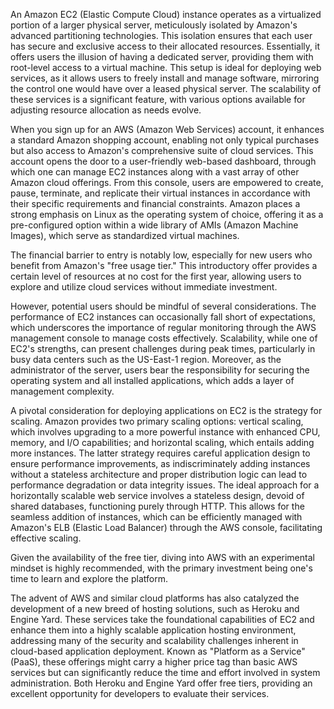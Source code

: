 
An Amazon EC2 (Elastic Compute Cloud) instance operates as a virtualized portion of a larger physical server, meticulously isolated by Amazon's advanced partitioning technologies. This isolation ensures that each user has secure and exclusive access to their allocated resources. Essentially, it offers users the illusion of having a dedicated server, providing them with root-level access to a virtual machine. This setup is ideal for deploying web services, as it allows users to freely install and manage software, mirroring the control one would have over a leased physical server. The scalability of these services is a significant feature, with various options available for adjusting resource allocation as needs evolve.

When you sign up for an AWS (Amazon Web Services) account, it enhances a standard Amazon shopping account, enabling not only typical purchases but also access to Amazon's comprehensive suite of cloud services. This account opens the door to a user-friendly web-based dashboard, through which one can manage EC2 instances along with a vast array of other Amazon cloud offerings. From this console, users are empowered to create, pause, terminate, and replicate their virtual instances in accordance with their specific requirements and financial constraints. Amazon places a strong emphasis on Linux as the operating system of choice, offering it as a pre-configured option within a wide library of AMIs (Amazon Machine Images), which serve as standardized virtual machines.

The financial barrier to entry is notably low, especially for new users who benefit from Amazon's "free usage tier." This introductory offer provides a certain level of resources at no cost for the first year, allowing users to explore and utilize cloud services without immediate investment.

However, potential users should be mindful of several considerations. The performance of EC2 instances can occasionally fall short of expectations, which underscores the importance of regular monitoring through the AWS management console to manage costs effectively. Scalability, while one of EC2's strengths, can present challenges during peak times, particularly in busy data centers such as the US-East-1 region. Moreover, as the administrator of the server, users bear the responsibility for securing the operating system and all installed applications, which adds a layer of management complexity.

A pivotal consideration for deploying applications on EC2 is the strategy for scaling. Amazon provides two primary scaling options: vertical scaling, which involves upgrading to a more powerful instance with enhanced CPU, memory, and I/O capabilities; and horizontal scaling, which entails adding more instances. The latter strategy requires careful application design to ensure performance improvements, as indiscriminately adding instances without a stateless architecture and proper distribution logic can lead to performance degradation or data integrity issues. The ideal approach for a horizontally scalable web service involves a stateless design, devoid of shared databases, functioning purely through HTTP. This allows for the seamless addition of instances, which can be efficiently managed with Amazon's ELB (Elastic Load Balancer) through the AWS console, facilitating effective scaling.

Given the availability of the free tier, diving into AWS with an experimental mindset is highly recommended, with the primary investment being one's time to learn and explore the platform.

The advent of AWS and similar cloud platforms has also catalyzed the development of a new breed of hosting solutions, such as Heroku and Engine Yard. These services take the foundational capabilities of EC2 and enhance them into a highly scalable application hosting environment, addressing many of the security and scalability challenges inherent in cloud-based application deployment. Known as "Platform as a Service" (PaaS), these offerings might carry a higher price tag than basic AWS services but can significantly reduce the time and effort involved in system administration. Both Heroku and Engine Yard offer free tiers, providing an excellent opportunity for developers to evaluate their services.